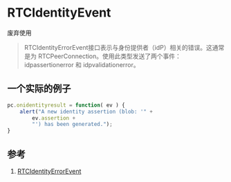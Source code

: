 # RTCIdentityEvent

废弃使用

>RTCIdentityErrorEvent接口表示与身份提供者（idP）相关的错误。这通常是为 RTCPeerConnection。使用此类型发送了两个事件：idpassertionerror 和 idpvalidationerror。

## 一个实际的例子

```ts
pc.onidentityresult = function( ev ) {
    alert("A new identity assertion (blob: '" +
        ev.assertion +
        "') has been generated.");
}
```

## 参考

1. [RTCIdentityErrorEvent](https://developer.mozilla.org/en-US/docs/Web/API/RTCIdentityErrorEvent)